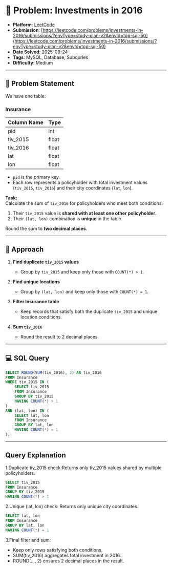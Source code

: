 # 🧲 Problem: Investments in 2016

- **Platform**: [LeetCode](https://leetcode.com/problems/investments-in-2016/description/?envType=study-plan-v2&envId=top-sql-50)
- **Submission**: [https://leetcode.com/problems/investments-in-2016/submissions/?envType=study-plan-v2&envId=top-sql-50](https://leetcode.com/problems/investments-in-2016/submissions/?envType=study-plan-v2&envId=top-sql-50)
- **Date Solved**: 2025-09-24
- **Tags**: MySQL, Database, Subquries
- **Difficulty**: Medium

---

## 📌 Problem Statement
We have one table:

### Insurance
| Column Name | Type  |
|-------------|-------|
| pid         | int   |
| tiv_2015    | float |
| tiv_2016    | float |
| lat         | float |
| lon         | float |

- `pid` is the primary key.  
- Each row represents a policyholder with total investment values (`tiv_2015`, `tiv_2016`) and their city coordinates (`lat`, `lon`).  

**Task:**  
Calculate the sum of `tiv_2016` for policyholders who meet both conditions:
1. Their `tiv_2015` value is **shared with at least one other policyholder**.  
2. Their `(lat, lon)` combination is **unique** in the table.  

Round the sum to **two decimal places**.

---

## 🚀 Approach
1. **Find duplicate `tiv_2015` values**  
   - Group by `tiv_2015` and keep only those with `COUNT(*) > 1`.  

2. **Find unique locations**  
   - Group by `(lat, lon)` and keep only those with `COUNT(*) = 1`.  

3. **Filter Insurance table**  
   - Keep records that satisfy both the duplicate `tiv_2015` and unique location conditions.  

4. **Sum `tiv_2016`**  
   - Round the result to 2 decimal places.  

---

## 💻 SQL Query
```sql
SELECT ROUND(SUM(tiv_2016), 2) AS tiv_2016
FROM Insurance
WHERE tiv_2015 IN (
    SELECT tiv_2015
    FROM Insurance
    GROUP BY tiv_2015
    HAVING COUNT(*) > 1
)
AND (lat, lon) IN (
    SELECT lat, lon
    FROM Insurance
    GROUP BY lat, lon
    HAVING COUNT(*) = 1
);
```
---

## Query Explanation

1.Duplicate tiv_2015 check:Returns only tiv_2015 values shared by multiple policyholders.
```sql
SELECT tiv_2015
FROM Insurance
GROUP BY tiv_2015
HAVING COUNT(*) > 1
```

2.Unique (lat, lon) check: Returns only unique city coordinates.
```sql
SELECT lat, lon
FROM Insurance
GROUP BY lat, lon
HAVING COUNT(*) = 1
```
3.Final filter and sum:
  - Keep only rows satisfying both conditions.
  - SUM(tiv_2016) aggregates total investment in 2016.
  - ROUND(..., 2) ensures 2 decimal places in the result.
